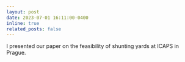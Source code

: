 ```yaml
---
layout: post
date: 2023-07-01 16:11:00-0400
inline: true
related_posts: false
---
```


I presented our paper on the feasibility of shunting yards at ICAPS in Prague.
